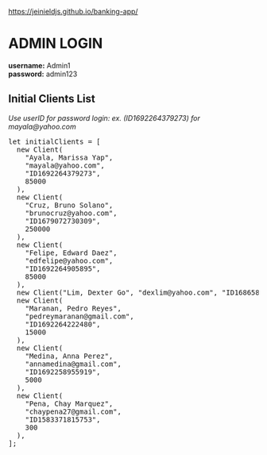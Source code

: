 https://jeinieldjs.github.io/banking-app/

# ADMIN LOGIN

**username:** Admin1  
**password:** admin123

## Initial Clients List

_Use userID for password login: ex. (ID1692264379273) for mayala@yahoo.com_

<pre>
let initialClients = [
  new Client(
    "Ayala, Marissa Yap",
    "mayala@yahoo.com",
    "ID1692264379273",
    85000
  ),
  new Client(
    "Cruz, Bruno Solano",
    "brunocruz@yahoo.com",
    "ID1679072730309",
    250000
  ),
  new Client(
    "Felipe, Edward Daez",
    "edfelipe@yahoo.com",
    "ID1692264905895",
    85000
  ),
  new Client("Lim, Dexter Go", "dexlim@yahoo.com", "ID1686585600062", 39000),
  new Client(
    "Maranan, Pedro Reyes",
    "pedreymaranan@gmail.com",
    "ID1692264222480",
    15000
  ),
  new Client(
    "Medina, Anna Perez",
    "annamedina@gmail.com",
    "ID1692258955919",
    5000
  ),
  new Client(
    "Pena, Chay Marquez",
    "chaypena27@gmail.com",
    "ID1583371815753",
    300
  ),
];
</pre>
